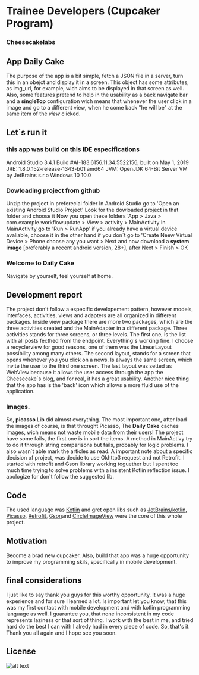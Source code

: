 # Trainee Developers (Cupcaker Program)
### Cheesecakelabs

## App Daily Cake

The purpose of the app is a bit simple, fetch a JSON file in a server, turn this in an obejct and display it in a screen.
This object has some attributes, as img_url, for example, wich aims to be displayed in that screen as well.
Also, some features pretend to help in the usability as a back navigate bar and a **singleTop** configuration wich means that whenever the user click in a image and go to a different view, when he come back "he will be"  at the same item of the *view* clicked.

## Let´s run it

### this app was build on this IDE especifications

Android Studio 3.4.1
Build #AI-183.6156.11.34.5522156, built on May 1, 2019
JRE: 1.8.0_152-release-1343-b01 amd64
JVM: OpenJDK 64-Bit Server VM by JetBrains s.r.o
Windows 10 10.0

### Dowloading project from github

Unzip the project in preferecial folder
In Android Studio go to  'Open an existing Android Studio Project'
Look for the dowloaded project in that folder and choose it
Now you open these folders   'App > Java > com.example.workflowupdate > View > activity > MainActivity
In MainActivity
go to 'Run > RunApp'
if you already have a virtual device avaliable, choose it
in the other hand if you don´t
go to 'Create Neew Virtual Device > Phone
choose any you want > Next
and now download a **system image** [preferably a recent android version, 28+], after
Next > Finish > OK

### Welcome to Daily Cake ###
Navigate by yourself, feel yourself at home.








## Development report

The project don't follow a especific developement pattern, however models, interfaces, activities, views and adapters are all organized in different packages. Inside view package there are more two packages, which are the three activities created and the MainAdapter in a different package.
Three activities stands for three screens, or three levels.
The first one, is the list with all posts fecthed from the endpoint. Everything´s working fine. I choose a recyclerview for good reasons, one of them was the LinearLayout possibility among many others.
The second layout, stands for a screen that opens whenever you you click on a news. Is always the same screen, which invite the user to the third one screen. The last layout was setted as WebView because it allows the user access through the app the Cheesecake´s blog, and for real, it has a great usability.
Another nice thing that the app has is the 'back' icon which allows a more fluid use of the application.

### Images.

So, **picasso Lib** did almost everything. The most important one, after load the images of course, is that throught Picasso, The **Daily Cake** caches images, wich means not waste mobile data from their users!
The project have some fails, the first one is in sort the items.
A method in MainActivy try to do it through string comparisons but fails, probably for logic problems. I also wasn´t able mark the articles as read.
A important note about a specific decision of project, was decide to use Okhttp3 request and not Retrofit. I started with retrofit and Gson library working toguether but I spent too much time trying to solve problems with a insistent Kotlin reflection issue. I apologize for don´t follow the suggested lib.

## Code

The used language was [Kotlin](https://kotlinlang.org/) and gret open libs such as [JetBrains/kotlin](https://github.com/JetBrains/kotlin),
[Picasso](https://square.github.io/picasso/), [Retrofit](https://square.github.io/retrofit/), [Gson](https://github.com/google/gson)and [CircleImageView](https://github.com/hdodenhof/CircleImageView) were the core of this whole project.

## Motivation

Become a brad new cupcaker. Also, build that app was a huge opportunity to improve my programming skils, specifically in mobile development.

## final considerations

I just like to say thank you guys for this worthy opportunity. It was a huge experience and for sure I learned a lot. Is important let you know, that this was my first contact with mobile development and with kotlin programming language as well.
I guarantee you, that none inconsistent in my code represents laziness or that sort of thing. I work with the best in me, and tried hard do the best I can with I alredy had in every piece of code.
So, that's it. Thank you all again and I hope see you soon.

## License


![alt text](https://cdn-images-1.medium.com/max/1091/1*BGS3ac9L-Cb0RCueCU7Xhg.png)

